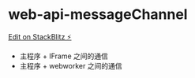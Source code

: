 # web-api-messageChannel

[Edit on StackBlitz ⚡️](https://stackblitz.com/edit/web-platform-qeqohc)

- 主程序 + IFrame 之间的通信
- 主程序 + webworker 之间的通信
